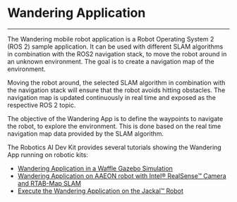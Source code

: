
# Wandering Application

---

The Wandering mobile robot application is a Robot Operating System 2
(ROS 2) sample application. It can be used with different SLAM
algorithms in combination with the ROS2 navigation stack, to move the
robot around in an unknown environment. The goal is to create a
navigation map of the environment.

Moving the robot around, the selected SLAM algorithm in combination with
the navigation stack will ensure that the robot avoids hitting
obstacles. The navigation map is updated continuously in real time and
exposed as the respective ROS 2 topic.

The objective of the Wandering App is to define the waypoints to
navigate the robot, to explore the environment. This is done based on
the real time navigation map data provided by the SLAM algorithm.

The Robotics AI Dev Kit provides several tutorials showing the Wandering
App running on robotic kits:

- [Wandering Application in a Waffle Gazebo Simulation](launch-wandering-application-gazebo-sim-waffle.md)
- [Wandering Application on AAEON robot with Intel® RealSense™ Camera and RTAB-Map SLAM](wandering-aaeon-tutorial.md)
- [Execute the Wandering Application on the Jackal™ Robot](jackal-wandering.md)
